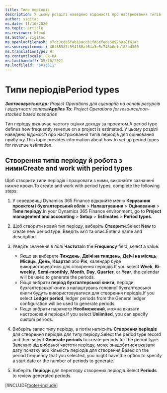 ```yaml
---
title: Типи періодів
description: У цьому розділі наведено відомості про настроювання типів періодів для оцінювання прибутку.
author: sigitac
ms.date: 11/16/2020
ms.topic: article
ms.reviewer: kfend
ms.author: sigitac
ms.openlocfilehash: 07cc9cde5fab10accb1fd6efede58926918f614c
ms.sourcegitcommit: 40f68387f594180af64a5e5c748b6efa188bd300
ms.translationtype: HT
ms.contentlocale: uk-UA
ms.lasthandoff: 05/10/2021
ms.locfileid: "6013511"
---
```

# <a name="period-types"></a><span data-ttu-id="fb467-103">Типи періодів</span><span class="sxs-lookup"><span data-stu-id="fb467-103">Period types</span></span>

<span data-ttu-id="fb467-104">_**Застосовується до:** Project Operations для сценаріїв на основі ресурсів і відсутності запасів_</span><span class="sxs-lookup"><span data-stu-id="fb467-104">_**Applies To:** Project Operations for resource/non-stocked based scenarios_</span></span>

<span data-ttu-id="fb467-105">Тип періоду визначає частоту оцінки доходу за проектом.</span><span class="sxs-lookup"><span data-stu-id="fb467-105">A period type defines how frequently revenue on a project is estimated.</span></span> <span data-ttu-id="fb467-106">У цьому розділі наведено відомості про настроювання типів періодів для оцінювання прибутку.</span><span class="sxs-lookup"><span data-stu-id="fb467-106">This topic provides information about how to set up period types for revenue estimation.</span></span> 

## <a name="create-and-work-with-period-types"></a><span data-ttu-id="fb467-107">Створення типів періоду й робота з ними</span><span class="sxs-lookup"><span data-stu-id="fb467-107">Create and work with period types</span></span>
<span data-ttu-id="fb467-108">Щоб створити типи періодів і працювати з ними, виконайте зазначені нижче кроки.</span><span class="sxs-lookup"><span data-stu-id="fb467-108">To create and work with period types, complete the following steps:</span></span>

1. <span data-ttu-id="fb467-109">У середовищі Dynamics 365 Finance відкрийте меню **Керування проектом і бухгалтерський облік** > **Налаштування** > **Оцінювання** > **Типи періоду**.</span><span class="sxs-lookup"><span data-stu-id="fb467-109">In your Dynamics 365 Finance environment, go to **Project management and accounting** > **Setup** > **Estimates** > **Period types**.</span></span>
2. <span data-ttu-id="fb467-110">Щоб створити новий тип періоду, виберіть **Створити**.</span><span class="sxs-lookup"><span data-stu-id="fb467-110">Select **New** to create new period type.</span></span> <span data-ttu-id="fb467-111">Введіть ім’я та опис.</span><span class="sxs-lookup"><span data-stu-id="fb467-111">Enter a name and description.</span></span>
3. <span data-ttu-id="fb467-112">Уведіть значення в полі **Частота**</span><span class="sxs-lookup"><span data-stu-id="fb467-112">In the **Frequency** field, select a value:</span></span>

    - <span data-ttu-id="fb467-113">Якщо ви виберете **Тиждень**, **Двічі на тиждень**, **Двічі на місяць**, **Місяць**, **День**, **Квартал** або **Рік**, календар буде використовуватися для створення періодів.</span><span class="sxs-lookup"><span data-stu-id="fb467-113">If you select **Week**, **Bi-weekly**, **Semi-monthly**, **Month**, **Day**, **Quarter**, or **Year**, the calendar will be used to generate the periods.</span></span> 
    - <span data-ttu-id="fb467-114">Якщо вибрати **період бухгалтерської книги**, періоди бухгалтерської книги з налаштувань головної бухгалтерської книги будуть використовуватися для створення періодів.</span><span class="sxs-lookup"><span data-stu-id="fb467-114">If you select **Ledger period**, ledger periods from the General ledger configuration will be used to generate periods.</span></span>
    - <span data-ttu-id="fb467-115">Якщо вибрати параметр **Необмежений**, можна вказати настроювані періоди.</span><span class="sxs-lookup"><span data-stu-id="fb467-115">If you select **Unlimited**, you can specify custom periods.</span></span>
4. <span data-ttu-id="fb467-116">Виберіть запис типу періоду, а потім натисніть **Створення періодів** для створення періодів для типу періоду.</span><span class="sxs-lookup"><span data-stu-id="fb467-116">Select the period type record and then select **Generate periods** to create periods for the period type.</span></span> <span data-ttu-id="fb467-117">Залежно від вибраної частоти періоду, може знадобитися вказати дату початку або кількість періодів для створення.</span><span class="sxs-lookup"><span data-stu-id="fb467-117">Based on the period frequency that you selected, you might have the option to specify a start date or the number of periods to generate.</span></span>
5. <span data-ttu-id="fb467-118">Виберіть **Періоди** для перегляду створених періодів.</span><span class="sxs-lookup"><span data-stu-id="fb467-118">Select **Periods** to review generated periods.</span></span>



[!INCLUDE[footer-include](../includes/footer-banner.md)]